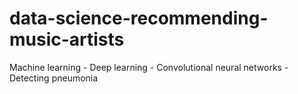 # data-science-recommending-music-artists
Machine learning - Deep learning - Convolutional neural networks - Detecting pneumonia

